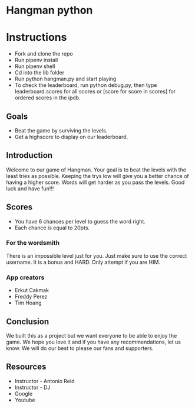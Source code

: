 # Hangman python

# Instructions

- Fork and clone the repo
- Run pipenv install
- Run pipenv shell
- Cd into the lib folder
- Run python hangman.py and start playing
- To check the leaderboard, run python debug.py, then type leaderboard.scores for all scores or [score for score in scores] for ordered scores in the ipdb.

## Goals

- Beat the game by surviving the levels.
- Get a highscore to display on our leaderboard.

## Introduction

Welcome to our game of Hangman. Your goal is to beat the levels with the least tries as possible. Keeping the trys low will give you a better chance of having a higher score. Words will get harder as you pass the levels. Good luck and have fun!!!

## Scores

- You have 6 chances per level to guess the word right.
- Each chance is equal to 20pts.

### For the wordsmith

There is an impossible level just for you. Just make sure to use the correct username. It is a bonus and HARD. Only attempt if you are HIM.

### App creators

- Erkut Cakmak
- Freddy Perez
- Tim Hoang

## Conclusion

We built this as a project but we want everyone to be able to enjoy the game. We hope you love it and if you have any recommendations, let us know. We will do our best to please our fans and supporters.

## Resources

- Instructor - Antonio Reid
- Instructor - DJ
- Google
- Youtube
